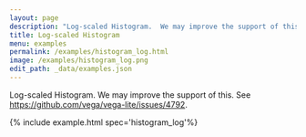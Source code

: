 ```yaml
---
layout: page
description: "Log-scaled Histogram.  We may improve the support of this. See https://github.com/vega/vega-lite/issues/4792."
title: Log-scaled Histogram
menu: examples
permalink: /examples/histogram_log.html
image: /examples/histogram_log.png
edit_path: _data/examples.json
---
```


Log-scaled Histogram.  We may improve the support of this. See https://github.com/vega/vega-lite/issues/4792.

{% include example.html spec='histogram_log'%}
